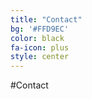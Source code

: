 ```yaml
---
title: "Contact"
bg: '#FFD9EC'
color: black
fa-icon: plus
style: center
---
```


#Contact
<span class="more-icons">
<a href="https://www.linkedin.com/in/just4jin/"><i class="fa fa-linkedin fa-3x"></i></a>
<a href="https://github.com/just4jin/"><i class="fa fa-github fa-3x"></i></a>
<a href="http://www.slideshare.net/JinLi14"><i class="fa fa-slideshare fa-3x"></i></a>
<a href="http://www.meetup.com/members/119418612/"><i class="fa fa-medium fa-3x"></i></a>
<a href="https://www.facebook.com/li.jin.332"><i class="fa fa-facebook-square  fa-3x"></i></a>
</span>
